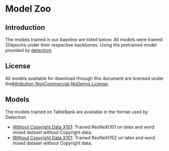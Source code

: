 # Model Zoo

## Introduction

The models trained in our baseline are listed below. All models were trained 20epochs under their respective backbones. Using the pretrained model provided by [detectron](https://github.com/facebookresearch/Detectron/blob/master/MODEL_ZOO.md).


## License

All models available for download through this document are licensed under the[Attribution-NonCommercial-NoDerivs License](https://creativecommons.org/licenses/by-nc-nd/4.0/).

## Models

The models trained on TableBank are available in the format used by Detectron. 

- [Without Copyright Data X101](https://conversationhub.blob.core.windows.net/tablebank/model_zoo/Without_copyright/X101/model_final.pkl): Trained ResNeXt101 on latex and word mixed dataset without Copyright data.
- [Without Copyright Data X101](https://conversationhub.blob.core.windows.net/tablebank/model_zoo/Without_copyright/X152/model_final.pkl): Trained ResNeXt152 on latex and word mixed dataset without Copyright data.